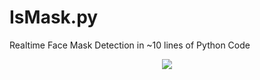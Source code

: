 # IsMask.py
Realtime Face Mask Detection in ~10 lines of Python Code

<p align="center">
	<img src ="static/demo.gif">
</p>
